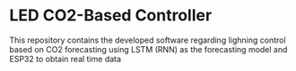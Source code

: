 # LED CO2-Based Controller 
This repository contains the developed software regarding lighning control based on CO2 forecasting using 
LSTM (RNN) as the forecasting model and ESP32 to obtain real time data
